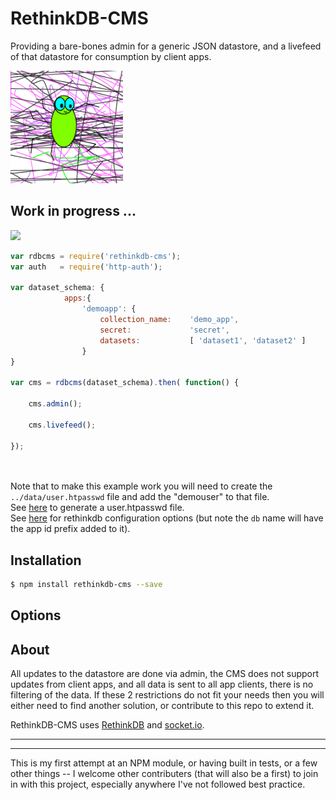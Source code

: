 # RethinkDB-CMS

Providing a bare-bones admin for a generic JSON datastore, and a livefeed of that datastore  for consumption by client apps.     

<img src="https://raw.githubusercontent.com/krisrandall/rethinkdb-cms/master/logo.png" width="180">



## Work in progress ...


  ![](https://img.shields.io/badge/rating-awesome-blue.svg)
  
   
   

```js
var rdbcms = require('rethinkdb-cms');
var auth   = require('http-auth');

var dataset_schema: {
			apps:{
				'demoapp': {
					collection_name: 	'demo_app',
					secret:   			'secret',
					datasets: 			[ 'dataset1', 'dataset2' ] 
				}
}

var cms = rdbcms(dataset_schema).then( function() {
	
	cms.admin();

	cms.livefeed();

});

	

```
Note that to make this example work you will need to create the `../data/user.htpasswd` file and add the "demouser" to that file.      
See [here](http://www.htaccesstools.com/htpasswd-generator/) to generate a user.htpasswd file.    
See [here](https://www.rethinkdb.com/api/javascript/) for rethinkdb configuration options (but note the `db` name will have the app id prefix added to it).


## Installation

```bash
$ npm install rethinkdb-cms --save
```

    
## Options



     
## About

All updates to the datastore are done via admin, the CMS does not support updates from client apps, and all data is sent to all app clients, there is no filtering of the data.  If these 2 restrictions do not fit your needs then you will either need to find another solution, or contribute to this repo to extend it.

RethinkDB-CMS uses [RethinkDB](https://www.rethinkdb.com/) and [socket.io](http://socket.io/). 

---
---


This is my first attempt at an NPM module, or having built in tests, or a few other things -- I welcome other contributers (that will also be a first) to join in with this project, especially anywhere I've not followed best practice.

